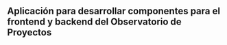 ## Aplicación para desarrollar componentes para el frontend y backend del Observatorio de Proyectos
